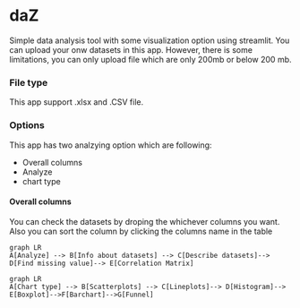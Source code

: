 # daZ
Simple data analysis tool with some visualization option using streamlit.
You can upload your onw datasets in this app. However, there is some limitations, you can only upload file which are only 200mb or below 200 mb.  
### File type
This app support .xlsx and .CSV file. 

### Options 
This app has  two analzying option which are following:
- Overall columns
 - Analyze
 - chart type
#### Overall columns
You can check the datasets by droping the whichever columns you want. Also you can sort the column by clicking the columns name in the table 

```mermaid
graph LR
A[Analyze] --> B[Info about datasets] --> C[Describe datasets]--> D[Find missing value]--> E[Correlation Matrix]
```
```mermaid
graph LR
A[Chart type] --> B[Scatterplots] --> C[Lineplots]--> D[Histogram]--> E[Boxplot]-->F[Barchart]-->G[Funnel]
```
